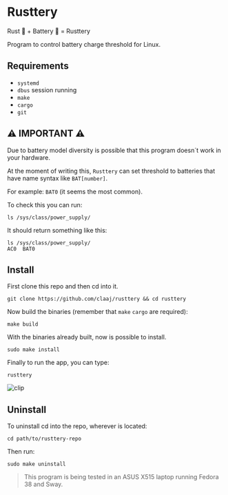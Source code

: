 # Rusttery

Rust  :crab: + Battery :battery: = Rusttery

Program to control battery charge threshold for Linux.

## Requirements

- `systemd`
- `dbus` session running 
- `make`
- `cargo`
- `git`

## :warning: IMPORTANT :warning:

Due to battery model diversity is possible that this program doesn´t work in your hardware.

At the moment of writing this, `Rusttery` can set threshold to batteries that have name syntax like `BAT[number]`. 

For example: `BAT0` (it seems the most common).

To check this you can run:

```shell
ls /sys/class/power_supply/
```

It should return something like this:

```shell
ls /sys/class/power_supply/
AC0  BAT0
```

## Install

First clone this repo and then cd into it.

```shell
git clone https://github.com/claaj/rusttery && cd rusttery
```

Now build the binaries (remember that `make` `cargo` are required):

```shell
make build
```

With the binaries already built, now is possible to install.

```shell
sudo make install
```

Finally to run the app, you can type:

```shell
rusttery
```
![clip](https://user-images.githubusercontent.com/102485147/222772106-1bfe555a-785d-45bd-aa03-b893feff17ef.gif)

## Uninstall

To uninstall cd into the repo, wherever is located:

```shell
cd path/to/rusttery-repo
```

Then run:

```shell
sudo make uninstall
```



> This program is being tested in an ASUS X515 laptop running Fedora 38 and Sway.
